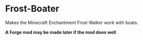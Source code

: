# Frost-Boater
Makes the Minecraft Enchantment Frost Walker work with boats.


**A Forge mod may be made later if the mod does well**
